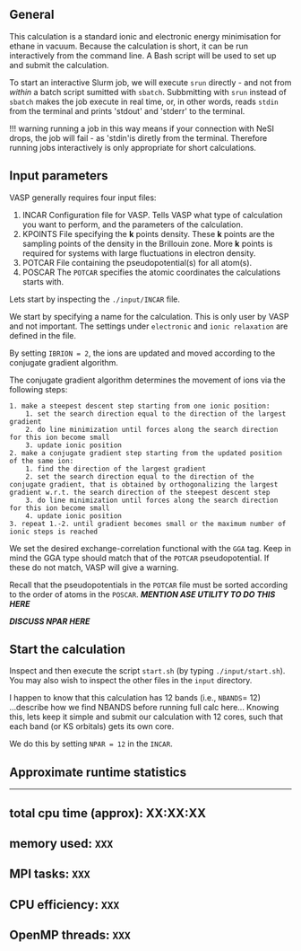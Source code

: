 ## General
This calculation is a standard ionic and electronic energy minimisation for ethane in vacuum. Because the calculation is short, it can be run interactively from the command line. A Bash script will be used to set up and submit the calculation.


To start an interactive Slurm job, we will execute `srun` directly - and not from *within* a batch script sumitted with `sbatch`. Subbmitting with `srun` instead of `sbatch` makes the job execute in real time, or, in other words, reads `stdin` from the terminal and prints 'stdout' and 'stderr' to the terminal. 

!!! warning
    running a job in this way means if your connection with NeSI drops, the job will fail - as 'stdin'is diretly from the terminal. Therefore running jobs interactively is only appropriate for short calculations.


## Input parameters
VASP generally requires four input files:
1. INCAR
Configuration file for VASP. Tells VASP what type of calculation you want to perform, and the parameters of the calculation.
2. KPOINTS
File specifying the **k** points density. These **k** points are the sampling points of the density in the Brillouin zone. More **k** points is required for systems with large fluctuations in electron density.
3. POTCAR
File containing the pseudopotential(s) for all atom(s).
4. POSCAR
The `POTCAR` specifies the atomic coordinates the calculations starts with.

Lets start by inspecting the `./input/INCAR` file.

We start by specifying a name for the calculation. This is only user by VASP and not important.
The settings under `electronic` and `ionic relaxation` are defined in the file.

By setting `IBRION = 2`, the ions are updated and moved according to the conjugate gradient algorithm.

The conjugate gradient algorithm determines the movement of ions via the following steps:
```
1. make a steepest descent step starting from one ionic position:
    1. set the search direction equal to the direction of the largest gradient
    2. do line minimization until forces along the search direction for this ion become small
    3. update ionic position
2. make a conjugate gradient step starting from the updated position of the same ion:
    1. find the direction of the largest gradient
    2. set the search direction equal to the direction of the conjugate gradient, that is obtained by orthogonalizing the largest gradient w.r.t. the search direction of the steepest descent step
    3. do line minimization until forces along the search direction for this ion become small
    4. update ionic position
3. repeat 1.-2. until gradient becomes small or the maximum number of ionic steps is reached
```

We set the desired exchange-correlation functional with the `GGA` tag. Keep in mind the GGA type should match that of the `POTCAR` pseudopotential. If these do not match, VASP will give a warning.

Recall that the pseudopotentials in the `POTCAR` file must be sorted according to the order of atoms in the `POSCAR`. ***MENTION ASE UTILITY TO DO THIS HERE***


***DISCUSS  NPAR HERE***

## Start the calculation
Inspect and then execute the script `start.sh` (by typing `./input/start.sh`). You may also wish to inspect the other files in the `input` directory.



I happen to know that this calculation has 12 bands (i.e., `NBANDS`= 12) ...describe how we find NBANDS before running full calc here... Knowing this, lets keep it simple and submit our calculation with 12 cores, such that each band (or KS orbitals) gets its own core.

We do this by setting `NPAR = 12` in the `INCAR`.




## Approximate runtime statistics
--------------------------
total cpu time (approx): XX:XX:XX
--------------------------
memory used:
`XXX`
--------------------------
MPI tasks:
`XXX`
--------------------------
CPU efficiency:
`XXX`
--------------------------
OpenMP threads:
`XXX`
--------------------------


